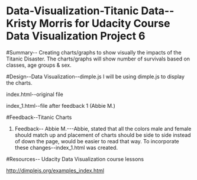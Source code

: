 # Data-Visualization-Titanic Data--Kristy Morris for Udacity Course Data Visualization Project 6


#Summary--
Creating charts/graphs to show visually the impacts of the Titanic Disaster.  The charts/graphs will show number of survivals based on classes, age groups & sex.

#Design--Data Visualization--dimple.js
I will be using dimple.js to display the charts.

index.html--original file

index_1.html--file after feedback 1 (Abbie M.)

#Feedback--Titanic Charts
1) Feedback-- Abbie M.---Abbie, stated that all the colors male and female should match up and placement of charts should be side to side instead of down the page, would be easier to read that way.  To incorporate these changes--index_1.html was created.

#Resources--
Udacity Data Visualization course lessons

http://dimplejs.org/examples_index.html

